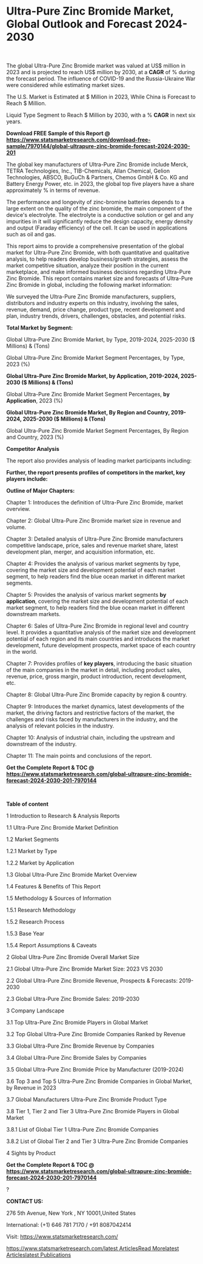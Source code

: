 <h1>Ultra-Pure Zinc Bromide Market, Global Outlook and Forecast 2024-2030</h1><br/><p>The global Ultra-Pure Zinc Bromide market was valued at US$ million in 2023 and is projected to reach US$ million by 2030, at a <strong>CAGR</strong> of % during the forecast period. The influence of COVID-19 and the Russia-Ukraine War were considered while estimating market sizes.</p>
 
 
 
 <p>The U.S. Market is Estimated at $ Million in 2023, While China is Forecast to Reach $ Million.</p>
 
 
 
 <p>Liquid Type Segment to Reach $ Million by 2030, with a % <strong>CAGR</strong> in next six years.</p>
 
 
 
 <p><strong>Download FREE Sample of this Report @ <a href="https://www.statsmarketresearch.com/download-free-sample/7970144/global-ultrapure-zinc-bromide-forecast-2024-2030-201">https://www.statsmarketresearch.com/download-free-sample/7970144/global-ultrapure-zinc-bromide-forecast-2024-2030-201</a></strong></p>
 
 
 
 <p>The global key manufacturers of Ultra-Pure Zinc Bromide include Merck, TETRA Technologies, Inc., TIB-Chemicals, Allan Chemical, Gelion Technologies, ABSCO, BuGuCh & Partners, Chemos GmbH & Co. KG and Battery Energy Power, etc. in 2023, the global top five players have a share approximately % in terms of revenue.</p>
 
 
 
 <p>The performance and longevity of zinc-bromine batteries depends to a large extent on the quality of the zinc bromide, the main component of the device&#39;s electrolyte. The electrolyte is a conductive solution or gel and any impurities in it will significantly reduce the design capacity, energy density and output (Faraday efficiency) of the cell. It can be used in applications such as oil and gas.</p>
 
 
 
 <p>This report aims to provide a comprehensive presentation of the global market for Ultra-Pure Zinc Bromide, with both quantitative and qualitative analysis, to help readers develop business/growth strategies, assess the market competitive situation, analyze their position in the current marketplace, and make informed business decisions regarding Ultra-Pure Zinc Bromide. This report contains market size and forecasts of Ultra-Pure Zinc Bromide in global, including the following market information:</p>
 
 
 
 <p>We surveyed the Ultra-Pure Zinc Bromide manufacturers, suppliers, distributors and industry experts on this industry, involving the sales, revenue, demand, price change, product type, recent development and plan, industry trends, drivers, challenges, obstacles, and potential risks.</p>
 
 
 
 <p><strong>Total Market by Segment:</strong></p>
 
 
 
 <p>Global Ultra-Pure Zinc Bromide Market, by Type, 2019-2024, 2025-2030 ($ Millions) & (Tons)</p>
 
 
 
 <p>Global Ultra-Pure Zinc Bromide Market Segment Percentages, by Type, 2023 (%)</p>
 
 
 
 <p><strong>Global Ultra-Pure Zinc Bromide Market, <strong>by Application</strong>, 2019-2024, 2025-2030 ($ Millions) & (Tons)</strong></p>
 
 
 
 <p>Global Ultra-Pure Zinc Bromide Market Segment Percentages, <strong>by Application</strong>, 2023 (%)</p>
 
 
 
 <p><strong>Global Ultra-Pure Zinc Bromide Market, By Region and Country, 2019-2024, 2025-2030 ($ Millions) & (Tons)</strong></p>
 
 
 
 <p>Global Ultra-Pure Zinc Bromide Market Segment Percentages, By Region and Country, 2023 (%)</p>
 
 
 
 <p><strong>Competitor Analysis</strong></p>
 
 
 
 <p>The report also provides analysis of leading market participants including:</p>
 
 
 
 <p><strong>Further, the report presents profiles of competitors in the market, <strong>key players</strong> include:</strong></p>
 
 
 
 <p><strong>Outline of Major Chapters:</strong></p>
 
 
 
 <p>Chapter 1: Introduces the definition of Ultra-Pure Zinc Bromide, market overview.</p>
 
 
 
 <p>Chapter 2: Global Ultra-Pure Zinc Bromide market size in revenue and volume.</p>
 
 
 
 <p>Chapter 3: Detailed analysis of Ultra-Pure Zinc Bromide manufacturers competitive landscape, price, sales and revenue market share, latest development plan, merger, and acquisition information, etc.</p>
 
 
 
 <p>Chapter 4: Provides the analysis of various market segments by type, covering the market size and development potential of each market segment, to help readers find the blue ocean market in different market segments.</p>
 
 
 
 <p>Chapter 5: Provides the analysis of various market segments <strong>by application</strong>, covering the market size and development potential of each market segment, to help readers find the blue ocean market in different downstream markets.</p>
 
 
 
 <p>Chapter 6: Sales of Ultra-Pure Zinc Bromide in regional level and country level. It provides a quantitative analysis of the market size and development potential of each region and its main countries and introduces the market development, future development prospects, market space of each country in the world.</p>
 
 
 
 <p>Chapter 7: Provides profiles of <strong>key players</strong>, introducing the basic situation of the main companies in the market in detail, including product sales, revenue, price, gross margin, product introduction, recent development, etc.</p>
 
 
 
 <p>Chapter 8: Global Ultra-Pure Zinc Bromide capacity by region & country.</p>
 
 
 
 <p>Chapter 9: Introduces the market dynamics, latest developments of the market, the driving factors and restrictive factors of the market, the challenges and risks faced by manufacturers in the industry, and the analysis of relevant policies in the industry.</p>
 
 
 
 <p>Chapter 10: Analysis of industrial chain, including the upstream and downstream of the industry.</p>
 
 
 
 <p>Chapter 11: The main points and conclusions of the report.</p>
 
 
 
 <div><b>Get the Complete Report & TOC @ <a href="https://www.statsmarketresearch.com/global-ultrapure-zinc-bromide-forecast-2024-2030-201-7970144">https://www.statsmarketresearch.com/global-ultrapure-zinc-bromide-forecast-2024-2030-201-7970144</a></b></div>
 
 
 
 <p><br />
 
 <b>Table of content</b></p>
 
 
 
 <p>1 Introduction to Research & Analysis Reports<br />
 
 1.1 Ultra-Pure Zinc Bromide Market Definition<br />
 
 1.2 Market Segments<br />
 
 1.2.1 Market by Type<br />
 
 1.2.2 Market by Application<br />
 
 1.3 Global Ultra-Pure Zinc Bromide Market Overview<br />
 
 1.4 Features & Benefits of This Report<br />
 
 1.5 Methodology & Sources of Information<br />
 
 1.5.1 Research Methodology<br />
 
 1.5.2 Research Process<br />
 
 1.5.3 Base Year<br />
 
 1.5.4 Report Assumptions & Caveats<br />
 
 2 Global Ultra-Pure Zinc Bromide Overall Market Size<br />
 
 2.1 Global Ultra-Pure Zinc Bromide Market Size: 2023 VS 2030<br />
 
 2.2 Global Ultra-Pure Zinc Bromide Revenue, Prospects & Forecasts: 2019-2030<br />
 
 2.3 Global Ultra-Pure Zinc Bromide Sales: 2019-2030<br />
 
 3 Company Landscape<br />
 
 3.1 Top Ultra-Pure Zinc Bromide Players in Global Market<br />
 
 3.2 Top Global Ultra-Pure Zinc Bromide Companies Ranked by Revenue<br />
 
 3.3 Global Ultra-Pure Zinc Bromide Revenue by Companies<br />
 
 3.4 Global Ultra-Pure Zinc Bromide Sales by Companies<br />
 
 3.5 Global Ultra-Pure Zinc Bromide Price by Manufacturer (2019-2024)<br />
 
 3.6 Top 3 and Top 5 Ultra-Pure Zinc Bromide Companies in Global Market, by Revenue in 2023<br />
 
 3.7 Global Manufacturers Ultra-Pure Zinc Bromide Product Type<br />
 
 3.8 Tier 1, Tier 2 and Tier 3 Ultra-Pure Zinc Bromide Players in Global Market<br />
 
 3.8.1 List of Global Tier 1 Ultra-Pure Zinc Bromide Companies<br />
 
 3.8.2 List of Global Tier 2 and Tier 3 Ultra-Pure Zinc Bromide Companies<br />
 
 4 Sights by Product</p>
 
 
 
 <div><b>Get the Complete Report & TOC @ <a href="https://www.statsmarketresearch.com/global-ultrapure-zinc-bromide-forecast-2024-2030-201-7970144">https://www.statsmarketresearch.com/global-ultrapure-zinc-bromide-forecast-2024-2030-201-7970144</a></b></div>
 
 
 
 <p>? </p>
 
 
 
 <p><b>CONTACT US:</b><br />
 
 276 5th Avenue, New York , NY 10001,United States<br />
 
 International: (+1) 646 781 7170 / +91 8087042414<br />
 
 Visit: <a href="https://www.statsmarketresearch.com/">https://www.statsmarketresearch.com/</a><br />
 
 <a href="https://gyeongbokgung.com">https://www.statsmarketresearch.com/</a><a href="https://hallyeomaritime.com">latest Articles</a><a href="https://jingwansa.com">Read More</a><a href="https://nguoiviet.jp/">latest Articles</a><a href="https://www.intelmarketresearch.com/">latest Publications</a></p>